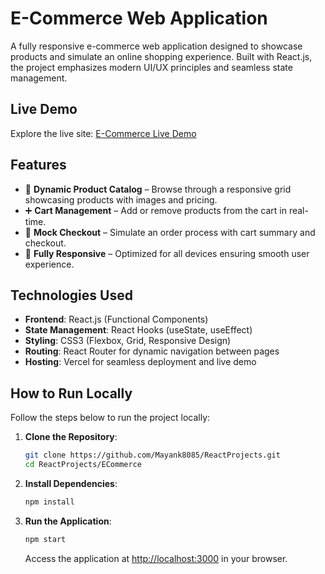 # E-Commerce Web Application

A fully responsive e-commerce web application designed to showcase products and simulate an online shopping experience. Built with React.js, the project emphasizes modern UI/UX principles and seamless state management.

## Live Demo

Explore the live site: [E-Commerce Live Demo](https://e-commercemayank.vercel.app/) 

## Features

- 🛒 **Dynamic Product Catalog** – Browse through a responsive grid showcasing products with images and pricing.
- ➕ **Cart Management** – Add or remove products from the cart in real-time.
- 🧾 **Mock Checkout** – Simulate an order process with cart summary and checkout.
- 📱 **Fully Responsive** – Optimized for all devices ensuring smooth user experience.

## Technologies Used

- **Frontend**: React.js (Functional Components)
- **State Management**: React Hooks (useState, useEffect)
- **Styling**: CSS3 (Flexbox, Grid, Responsive Design)
- **Routing**: React Router for dynamic navigation between pages
- **Hosting**: Vercel for seamless deployment and live demo

## How to Run Locally

Follow the steps below to run the project locally:

1. **Clone the Repository**:

   ```bash
   git clone https://github.com/Mayank8085/ReactProjects.git
   cd ReactProjects/ECommerce
   ```

2. **Install Dependencies**:

   ```bash
   npm install
   ```

3. **Run the Application**:

   ```bash
   npm start
   ```

   Access the application at [http://localhost:3000](http://localhost:3000) in your browser.

